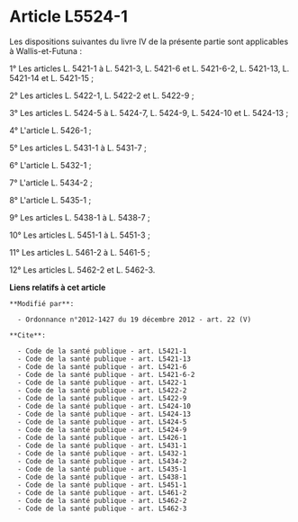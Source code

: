 # Article L5524-1

Les dispositions suivantes du livre IV de la présente partie sont applicables à Wallis-et-Futuna : 

1° Les articles L. 5421-1 à L. 5421-3, L. 5421-6 et L. 5421-6-2, 
L. 5421-13, L. 5421-14 et L. 5421-15 ; 

2° Les articles L. 5422-1, L. 5422-2 et L. 5422-9 ; 

3° Les articles L. 5424-5 à L. 5424-7, L. 5424-9, L. 5424-10 et L. 5424-13 ; 

4° L'article L. 5426-1 ; 

5° Les articles L. 5431-1 à L. 5431-7 ; 

6° L'article L. 5432-1 ; 

7° L'article L. 5434-2 ; 

8° L'article L. 5435-1 ; 

9° Les articles L. 5438-1 à L. 5438-7 ; 

10° Les articles L. 5451-1 à L. 5451-3 ; 

11° Les articles L. 5461-2 à L. 5461-5 ; 

12° Les articles L. 5462-2 et L. 5462-3.

**Liens relatifs à cet article**

	**Modifié par**:

	  - Ordonnance n°2012-1427 du 19 décembre 2012 - art. 22 (V)

	**Cite**:

	  - Code de la santé publique - art. L5421-1
	  - Code de la santé publique - art. L5421-13
	  - Code de la santé publique - art. L5421-6
	  - Code de la santé publique - art. L5421-6-2
	  - Code de la santé publique - art. L5422-1
	  - Code de la santé publique - art. L5422-2
	  - Code de la santé publique - art. L5422-9
	  - Code de la santé publique - art. L5424-10
	  - Code de la santé publique - art. L5424-13
	  - Code de la santé publique - art. L5424-5
	  - Code de la santé publique - art. L5424-9
	  - Code de la santé publique - art. L5426-1
	  - Code de la santé publique - art. L5431-1
	  - Code de la santé publique - art. L5432-1
	  - Code de la santé publique - art. L5434-2
	  - Code de la santé publique - art. L5435-1
	  - Code de la santé publique - art. L5438-1
	  - Code de la santé publique - art. L5451-1
	  - Code de la santé publique - art. L5461-2
	  - Code de la santé publique - art. L5462-2
	  - Code de la santé publique - art. L5462-3
